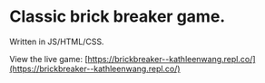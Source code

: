 # Classic brick breaker game. 

Written in JS/HTML/CSS. 
 
View the live game: [https://brickbreaker--kathleenwang.repl.co/](https://brickbreaker--kathleenwang.repl.co/)
